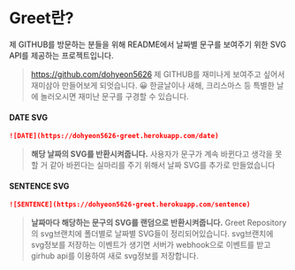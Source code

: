 # Greet란?

제 GITHUB를 방문하는 분들을 위해 README에서 날짜별 문구를 보여주기 위한 SVG API를 제공하는 프로젝트입니다.

> https://github.com/dohyeon5626
> 제 GITHUB를 재미나게 보여주고 싶어서 재미삼아 만들어보게 되엇습니다. 😀
> 한글날이나 새해, 크리스마스 등 특별한 날에 놀러오시면 재미난 문구를 구경할 수 있습니다.

#### DATE SVG

``` markdown
![DATE](https://dohyeon5626-greet.herokuapp.com/date)
```

> **해당 날짜의 SVG를 반환시켜줍니다.**
> 사용자가 문구가 계속 바뀐다고 생각을 못할 거 같아 바뀐다는 실마리를 주기 위해서 날짜 SVG를 추가로 만들었습니다

#### SENTENCE SVG

``` markdown
![SENTENCE](https://dohyeon5626-greet.herokuapp.com/sentence)
```

> **날짜마다 해당하는 문구의 SVG를 랜덤으로 반환시켜줍니다.**
> Greet Repository의 svg브랜치에 폴더별로 날짜별 SVG들이 정리되어있습니다.
> svg브랜치에 svg정보를 저장하는 이벤트가 생기면 서버가 webhook으로 이벤트를 받고 girhub api를 이용하여 새로 svg정보를 저장합니다.